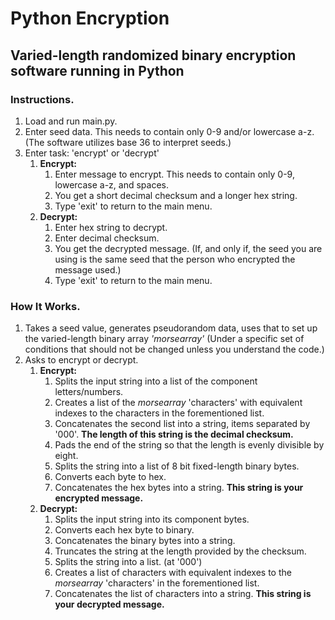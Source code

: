 # Python Encryption
## Varied-length randomized binary encryption software running in Python


### Instructions.
1. Load and run main.py.
2. Enter seed data. This needs to contain only 0-9 and/or lowercase a-z. (The software utilizes base 36 to interpret seeds.)
3. Enter task: 'encrypt' or 'decrypt'
    1. **Encrypt:**
        1. Enter message to encrypt. This needs to contain only 0-9, lowercase a-z, and spaces.
        2. You get a short decimal checksum and a longer hex string. 
        3. Type 'exit' to return to the main menu.
    2. **Decrypt:**
        1. Enter hex string to decrypt.
        2. Enter decimal checksum.
        3. You get the decrypted message. (If, and only if, the seed you are using is the same seed that the person who encrypted the message used.)
        4. Type 'exit' to return to the main menu.


### How It Works.
1. Takes a seed value, generates pseudorandom data, uses that to set up the varied-length binary array *'morsearray'* (Under a specific set of conditions that should not be changed unless you understand the code.)
2. Asks to encrypt or decrypt.
    1. **Encrypt:**
        1. Splits the input string into a list of the component letters/numbers.
        2. Creates a list of the *morsearray* 'characters' with equivalent indexes to the characters in the forementioned list.
        3. Concatenates the second list into a string, items separated by '000'. **The length of this string is the decimal checksum.**
        4. Pads the end of the string so that the length is evenly divisible by eight.
        5. Splits the string into a list of 8 bit fixed-length binary bytes.
        6. Converts each byte to hex.
        7. Concatenates the hex bytes into a string. **This string is your encrypted message.**
    2. **Decrypt:**
        1. Splits the input string into its component bytes.
        2. Converts each hex byte to binary.
        3. Concatenates the binary bytes into a string.
        4. Truncates the string at the length provided by the checksum.
        5. Splits the string into a list. (at '000')
        6. Creates a list of characters with equivalent indexes to the *morsearray* 'characters' in the forementioned list.
        7. Concatenates the list of characters into a string. **This string is your decrypted message.**
